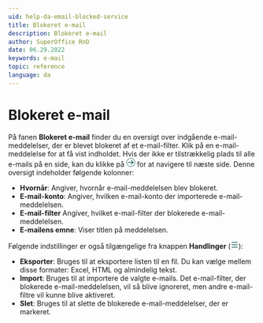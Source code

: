 ```yaml
---
uid: help-da-email-blocked-service
title: Blokeret e-mail
description: Blokeret e-mail
author: SuperOffice RnD
date: 06.29.2022
keywords: e-mail
topic: reference
language: da
---
```


# Blokeret e-mail

På fanen **Blokeret e-mail** finder du en oversigt over indgående e-mail-meddelelser, der er blevet blokeret af et e-mail-filter. Klik på en e-mail-meddelelse for at få vist indholdet. Hvis der ikke er tilstrækkelig plads til alle e-mails på en side, kan du klikke på ![ikon][img1] for at navigere til næste side. Denne oversigt indeholder følgende kolonner:

* **Hvornår**: Angiver, hvornår e-mail-meddelelsen blev blokeret.
* **E-mail-konto**: Angiver, hvilken e-mail-konto der importerede e-mail-meddelelsen.
* **E-mail-filter** Angiver, hvilket e-mail-filter der blokerede e-mail-meddelelsen.
* **E-mailens emne**: Viser titlen på meddelelsen.

Følgende indstillinger er også tilgængelige fra knappen **Handlinger** (![ikon][img2]):

* **Eksporter**: Bruges til at eksportere listen til en fil. Du kan vælge mellem disse formater: Excel, HTML og almindelig tekst.
* **Import**: Bruges til at importere de valgte e-mails. Det e-mail-filter, der blokerede e-mail-meddelelsen, vil så blive ignoreret, men andre e-mail-filtre vil kunne blive aktiveret.
* **Slet**: Bruges til at slette de blokerede e-mail-meddelelser, der er markeret.

<!-- Referenced links -->

<!-- Referenced images -->
[img1]: ../../../../../media/icons/arrow-right.png
[img2]: ../../../../../media/icons/btn-menu.png
